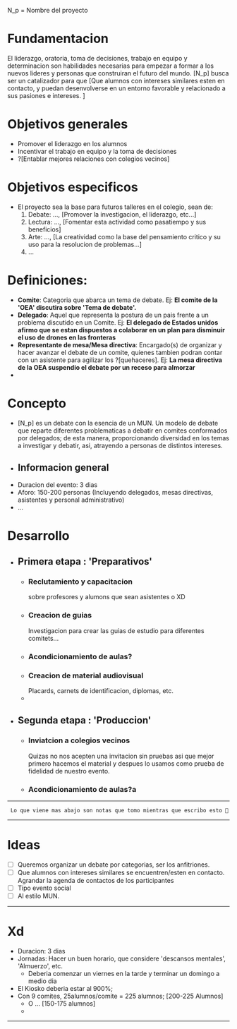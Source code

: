 N_p = Nombre del proyecto

 # Fundamentacion   
 El liderazgo, oratoria, toma de decisiones, trabajo en equipo y determinacion son habilidades necesarias para empezar a  formar a los nuevos lideres y personas que construiran el futuro del mundo. [N_p] busca ser un catalizador para que [Que alumnos con intereses similares esten en contacto, y puedan desenvolverse en un entorno favorable y relacionado a sus pasiones e intereses. ]

 # Objetivos generales
 - Promover el liderazgo en los alumnos 
 - Incentivar el trabajo en equipo y la toma de decisiones
 - ?[Entablar mejores relaciones con colegios vecinos]

 # Objetivos especificos
 - El proyecto sea la base para futuros talleres en el colegio, sean de:
   1. Debate: ..., [Promover la investigacion, el liderazgo, etc...]
   2. Lectura: ..., [Fomentar esta actividad como pasatiempo y  sus beneficios]
   3. Arte: ..., [La creatividad como la base del pensamiento critico y su uso para la resolucion de problemas...]
   4. ...
    
# Definiciones:
- **Comite**: Categoria que abarca un tema de debate. Ej: **El comite de la 'OEA' discutira sobre 'Tema de debate'.**
- **Delegado**: Aquel que representa la postura de un pais frente a un problema discutido en un Comite. Ej: **El delegado de Estados unidos afirmo que se estan dispuestos a colaborar en un plan para disminuir el uso de drones en las fronteras**
- **Representante de mesa/Mesa directiva**: Encargado(s) de organizar y hacer avanzar el debate de un comite, quienes tambien podran contar con un asistente para agilizar los ?[quehaceres]. Ej: **La mesa directiva de la OEA suspendio el debate por un receso para almorzar**
- 
# Concepto
- [N_p] es un debate con la esencia de un MUN. Un modelo de debate que reparte diferentes problematicas a debatir en comites conformados por delegados; de esta manera, proporcionando diversidad en los temas a investigar y debatir, asi,  atrayendo a personas de distintos intereses.
- ## Informacion general
- Duracion del evento: 3 dias
- Aforo: 150-200 personas (Incluyendo delegados, mesas directivas, asistentes y personal administrativo)
- ...
# Desarrollo
-   ## Primera etapa : 'Preparativos'
    - ### Reclutamiento y capacitacion
        sobre profesores y alumons que sean asistentes o XD
    - ### Creacion de guias
        Investigacion para crear las guias de estudio para diferentes comitets...
    - ### Acondicionamiento de aulas?
    - ### Creacion de material audiovisual
        Placards, carnets de identificacion, diplomas, etc.
    - 

- ## Segunda etapa : 'Produccion'
  - ### Inviatcion a colegios vecinos
    Quizas no nos acepten una invitacion sin pruebas asi que mejor primero hacemos el material y despues lo usamos como prueba de fidelidad de nuestro evento.
  - ### Acondicionamiento de aulas?a
          
---
     Lo que viene mas abajo son notas que tomo mientras que escribo esto 🤨
---
# Ideas

- [ ]  Queremos organizar un debate por categorias, ser los anfitriones. 
- [ ] Que alumnos con intereses similares se encuentren/esten en contacto. Agrandar la agenda de contactos de los participantes
- [ ] Tipo evento social
- [ ] Al estilo MUN.

---
# Xd
- Duracion: 3 dias
- Jornadas: Hacer un buen horario, que considere 'descansos mentales', 'Almuerzo', etc.
  - Deberia comenzar un viernes en la tarde y terminar un domingo a medio dia
- El Kiosko deberia estar al 900%;
- Con 9 comites, 25alumnos/comite = 225 alumnos; [200-225 Alumnos]
  - O ...  [150-175 alumnos]
  - 


---
